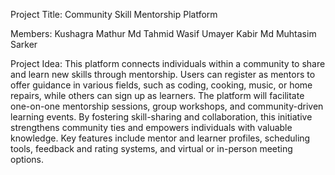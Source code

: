 Project Title: Community Skill Mentorship Platform 

Members: 
Kushagra Mathur
Md Tahmid Wasif
Umayer Kabir
Md Muhtasim Sarker
 
Project Idea: This platform connects individuals within a community to share and learn new skills through mentorship. Users can register as mentors to offer guidance in various fields, such as coding, cooking, music, or home repairs, while others can sign up as learners. The platform will facilitate one-on-one mentorship sessions, group workshops, and community-driven learning events. By fostering skill-sharing and collaboration, this initiative strengthens community ties and empowers individuals with valuable knowledge. Key features include mentor and learner profiles, scheduling tools, feedback and rating systems, and virtual or in-person meeting options. 
